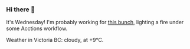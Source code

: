 ### Hi there :wave:

It's Wednesday! I'm probably working for [this bunch](https://github.com/kohofinancial), lighting a fire under some Acctions workflow.

Weather in Victoria BC: cloudy, at +9°C.
